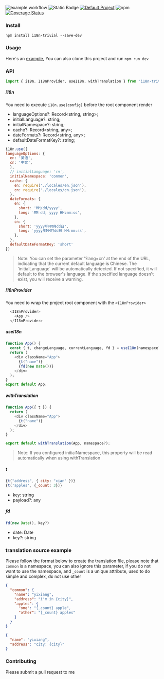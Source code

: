 ![example workflow](https://github.com/yixiangTW/i18n-trivial/actions/workflows/check.yml/badge.svg)
![Static Badge](https://img.shields.io/badge/License-MIT-blue)
[![Default Project](https://img.shields.io/endpoint?url=https://cloud.cypress.io/badge/simple/3njj2w/main&style=flat&logo=cypress)](https://cloud.cypress.io/projects/3njj2w/runs)
![npm](https://img.shields.io/npm/v/i18n-trivial.svg?style=flat)
[![Coverage Status](https://coveralls.io/repos/github/yixiangTW/i18n-trivial/badge.svg?branch=main)](https://coveralls.io/github/yixiangTW/i18n-trivial?branch=main)
### Install
```
npm install i18n-trivial --save-dev
```

### Usage
Here's an [example](https://github.com/yixiangTW/multi-language), You can also clone this project and run `npm run dev`

### API

```javascript
import { i18n, I18nProvider, useI18n, withTranslation } from "i18n-trivial";
```

##### i18n

You need to execute `i18n.use(config)` before the root component render

* languageOptions?: Record<string, string>;
* initialLanguage?: string;
* initialNamespace?: string;
* cache?: Record<string, any>;
* dateFormats?: Record<string, any>;
* defaultDateFormatKey?: string;
```javascript
i18n.use({
languageOptions: {
  en: '英语',
  cn: '中文',
  },
  // initialLanguage: 'cn', 
  initialNamespace: 'common',
  cache: {
    en: require('./locales/en.json'),
    cn: require('./locales/cn.json'),
  },
  dateFormats: {
    en: {
      short: 'MM/dd/yyyy',
      long: 'MM dd, yyyy HH:mm:ss',
    },
    cn: {
      short: 'yyyy年MM月dd日',
      long: 'yyyy年MM月dd日 HH:mm:ss',
    },
  },
  defaultDateFormatKey: 'short'
})
```

> Note: You can set the parameter '?lang=cn' at the end of the URL, indicating that the current default language is Chinese. The 'initialLanguage' will be automatically detected. If not specified, it will default to the browser's language. If the specified language doesn't exist, you will receive a warning.

##### I18nProvider
You need to wrap the project root component with the `<I18nProvider>`
```javascript
  <I18nProvider>
    <App />
  </I18nProvider>
```

##### useI18n
```javascript
function App() {
  const { t, changeLanguage, currentLanguage, fd } = useI18n(namespace?)
  return (
    <div className="App">
      {t("name")}
      {fd(new Date())}
    </div>
  );
}
export default App;
```


##### withTranslation
```javascript
function App({ t }) {
  return (
    <div className="App">
      {t("name")}
    </div>
  );
}

export default withTranslation(App, namespace?);

```

> Note: If you configured initialNamespace, this property will be read automatically when using withTranslation

##### t

```javascript
{t("address", { city: "xian" })}
{t('apples', {_count: 3})}
```
* key: string
* payload?: any

##### fd

```javascript
fd(new Date(), key?)
```
* date: Date
* key?: string



### translation source example
Please follow the format below to create the translation file, please note that `common` is a namespace, you can also ignore this parameter, if you do not want to use the namespace, and `_count` is a unique attribute, used to do simple and complex, do not use other


```json
{
  "common": {
    "name": "yixiang",
    "address": "i'm in {city}",
    "apples": {
      "one": "{_count} apple",
      "other": "{_count} apples"
    }
  }
}
```

```json
{
  "name": "yixiang",
  "address": "city: {city}"
}
```

### Contributing
Please submit a pull request to me